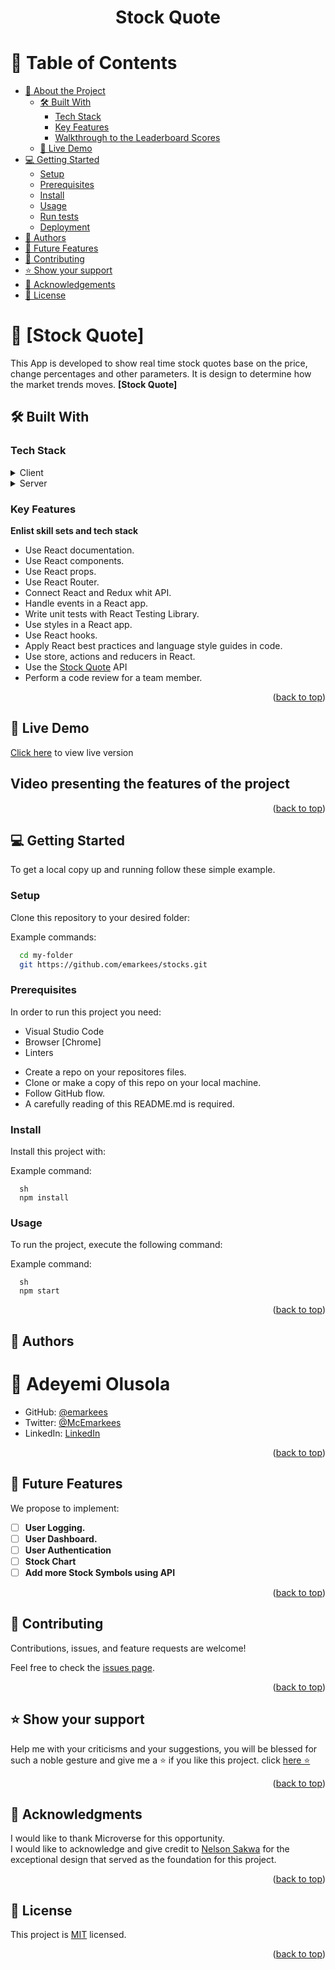 <a name="readme-top"></a>

<div align="center" style="text-align: center">
  <h1><b>Stock Quote</b></h1>
</div>

# 📗 Table of Contents 

- [📖 About the Project](#about-project)
  - [🛠 Built With](#built-with)
    - [Tech Stack](#tech-stack)
    - [Key Features](#key-features)
    - [Walkthrough to the Leaderboard Scores](#key-features)
  - [🚀 Live Demo](#live-demo)
- [💻 Getting Started](#getting-started)
  - [Setup](#setup)
  - [Prerequisites](#prerequisites)
  - [Install](#install)
  - [Usage](#usage)
  - [Run tests](#run-tests)
  - [Deployment](#triangular_flag_on_post-deployment)
- [👥 Authors](#authors)
- [🔭 Future Features](#future-features)
- [🤝 Contributing](#contributing)
- [⭐️ Show your support](#support)
- [🙏 Acknowledgements](#acknowledgements)
- [📝 License](#license)


# 📖 [Stock Quote] <a name="about-project"></a>
This App is developed to show real time stock quotes base on the price, change percentages and other  parameters. It is design to determine how the market trends moves.
**[Stock Quote]** 

## 🛠 Built With <a name="built-with"></a>

### Tech Stack <a name="tech-stack"></a>

<details>
  <summary>Client</summary>
  <ul>
    <li><a href="https://www.w3.org/standards/webdesign/htmlcss.html#whathtml">HTML</a></li>
    <li><a href="https://www.w3.org/standards/webdesign/htmlcss.html#whatcss">CSS</a></li>
    <li><a href="https://www.w3.org/standards/webdesign/script">JavaScript</a></li>
  </ul>
</details>
<details>
  <summary>Server</summary>
  <ul>
    <li><a href="https://jestjs.io/">Jest</a></li>
    <li><a href="https://react.dev/">React</a></li>
    <li><a href="https://react-redux.js.org/">Redux</a></li>
  </ul>
</details>
  
### Key Features <a name="key-features"></a>

**Enlist skill sets and tech stack**

- Use React documentation.
- Use React components.
- Use React props.
- Use React Router.
- Connect React and Redux whit API.
- Handle events in a React app.
- Write unit tests with React Testing Library.
- Use styles in a React app.
- Use React hooks.
- Apply React best practices and language style guides in code.
- Use store, actions and reducers in React.
- Use the [Stock Quote](https://site.financialmodelingprep.com/developer/docs/stock-api/) API
- Perform a code review for a team member.

<p align="right">(<a href="#readme-top">back to top</a>)</p>

## 🚀 Live Demo <a name="live-demo"></a>

 <a href="https://grr-lhtg.onrender.com">Click here</a> to view live version 
  <!--  This feature is not implemented yet  -->

## Video presenting the features of the project

<p align="right">(<a href="#readme-top">back to top</a>)</p>

## 💻 Getting Started <a name="getting-started"></a>

To get a local copy up and running follow these simple example.

### Setup

Clone this repository to your desired folder:

Example commands:

```sh
  cd my-folder
  git https://github.com/emarkees/stocks.git
```

### Prerequisites

In order to run this project you need:

  * Visual Studio Code
  * Browser [Chrome]
  * Linters

- Create a repo on your repositores files.
- Clone or make a copy of this repo on your local machine.
- Follow GitHub flow.
- A carefully reading of this README.md is required.

### Install

Install this project with:

Example command:

```
  sh
  npm install 
```
### Usage

To run the project, execute the following command:

Example command:

```
  sh
  npm start
```

<p align="right">(<a href="#readme-top">back to top</a>)</p>

<!-- AUTHORS -->

## 👥 Authors <a name="authors"></a>

# 👤 **Adeyemi Olusola**

- GitHub: [@emarkees](https://github.com/emarkees)
- Twitter: [@McEmarkees](https://twitter.com/mcEmarkees)
- LinkedIn: [LinkedIn](https://www.linkedin.com/in/adeyemi-olusola/)

<p align="right">(<a href="#readme-top">back to top</a>)</p>

<!-- FUTURE FEATURES -->

## 👥 Future Features <a name="future-features"></a>

We propose to implement:

- [ ] **User Logging.**
- [ ] **User Dashboard.**
- [ ] **User Authentication**
- [ ] **Stock Chart**
- [ ] **Add more Stock Symbols using API**

<p align="right">(<a href="#readme-top">back to top</a>)</p>

<!-- CONTRIBUTING -->

## 🤝 Contributing <a name="contributing"></a>

Contributions, issues, and feature requests are welcome!

Feel free to check the [issues page](https://github.com/emarkees/stocks/issues).

<p align="right">(<a href="#readme-top">back to top</a>)</p>

<!-- SUPPORT -->

## ⭐️ Show your support <a name="support"></a>

Help me with your criticisms and your suggestions, you will be blessed for such a noble gesture and give me a ⭐️ if you like this project. click [here ⭐️](https://github.com/emarkees/stocks/stargazers)

<p align="right">(<a href="#readme-top">back to top</a>)</p>

<!-- ACKNOWLEDGEMENTS -->

## 🙏 Acknowledgments <a name="acknowledgements"></a>

I would like to thank Microverse for this opportunity.<br>
I would like to acknowledge and give credit to [Nelson Sakwa](https://www.behance.net/sakwadesignstudio) for the exceptional design that served as the foundation for this project.

<p align="right">(<a href="#readme-top">back to top</a>)</p>

<!-- LICENSE -->

## 📝 License <a name="license"></a>

This project is [MIT](./LICENSE) licensed.

<p align="right">(<a href="#readme-top">back to top</a>)</p>
